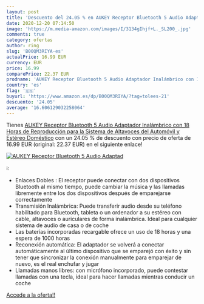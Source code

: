 ```yaml
---
layout: post
title: 'Descuento del 24.05 % en AUKEY Receptor Bluetooth 5 Audio Adaptad'
date: 2020-12-20 07:14:50
image: 'https://m.media-amazon.com/images/I/3134gIhjf+L._SL200_.jpg'
comments: true
category: ofertas
author: ring
slug: 'B00QM3RIYA-es'
actualPrice: 16.99 EUR
currency: EUR
price: 16.99
comparePrice: 22.37 EUR
prodname: 'AUKEY Receptor Bluetooth 5 Audio Adaptador Inalámbrico con 18 Horas de Reproducción para la Sistema de Altavoces del Automóvil y Estéreo Doméstico'
country: 'es'
flag: '🇪🇸'
buyurl: 'https://www.amazon.es/dp/B00QM3RIYA/?tag=tolees-21'
descuento: '24.05'
average: '16.606129032258064'
---
```


Tienes [AUKEY Receptor Bluetooth 5 Audio Adaptador Inalámbrico con 18 Horas de Reproducción para la Sistema de Altavoces del Automóvil y Estéreo Doméstico](https://www.amazon.es/dp/B00QM3RIYA/?tag=tolees-21) con un 24.05 % de descuento con precio de oferta de 16.99 EUR (original: 22.37 EUR) en el siguiente enlace!

[![AUKEY Receptor Bluetooth 5 Audio Adaptad](https://m.media-amazon.com/images/I/3134gIhjf+L._SL200_.jpg)](https://www.amazon.es/dp/B00QM3RIYA/?tag=tolees-21)

ℹ️:

- Enlaces Dobles : El receptor puede conectar con dos dispositivos Bluetooth al mismo tiempo, puede cambiar la música y las llamadas libremente entre los dos dispositivos después de emparejarse correctamente
- Transmisión Inalámbrica: Puede transferir audio desde su teléfono habilitado para Bluetooth, tableta o un ordenador a su estéreo con cable, altavoces o auriculares de forma inalámbrica. Ideal para cualquier sistema de audio de casa o de coche
- Las baterías incorporadas recargable ofrece un uso de 18 horas y una espera de 1000 horas
- Reconexión automática: El adaptador se volverá a conectar automáticamente al último dispositivo que se emparejó con éxito y sin tener que sincronizar la conexión manualmente para emparejar de nuevo, es el real enchufar y jugar
- Llamadas manos libres: con micrófono incorporado, puede contestar llamadas con una tecla, ideal para hacer llamadas mientras conducir un coche

[Accede a la oferta!!](https://www.amazon.es/dp/B00QM3RIYA/?tag=tolees-21)
